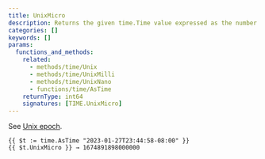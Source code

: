 ```yaml
---
title: UnixMicro
description: Returns the given time.Time value expressed as the number of microseconds elapsed since January 1, 1970 UTC.
categories: []
keywords: []
params:
  functions_and_methods:
    related:
      - methods/time/Unix
      - methods/time/UnixMilli
      - methods/time/UnixNano
      - functions/time/AsTime
    returnType: int64
    signatures: [TIME.UnixMicro]
---
```


See [Unix epoch](https://en.wikipedia.org/wiki/Unix_time).

```go-html-template
{{ $t := time.AsTime "2023-01-27T23:44:58-08:00" }}
{{ $t.UnixMicro }} → 1674891898000000
```
